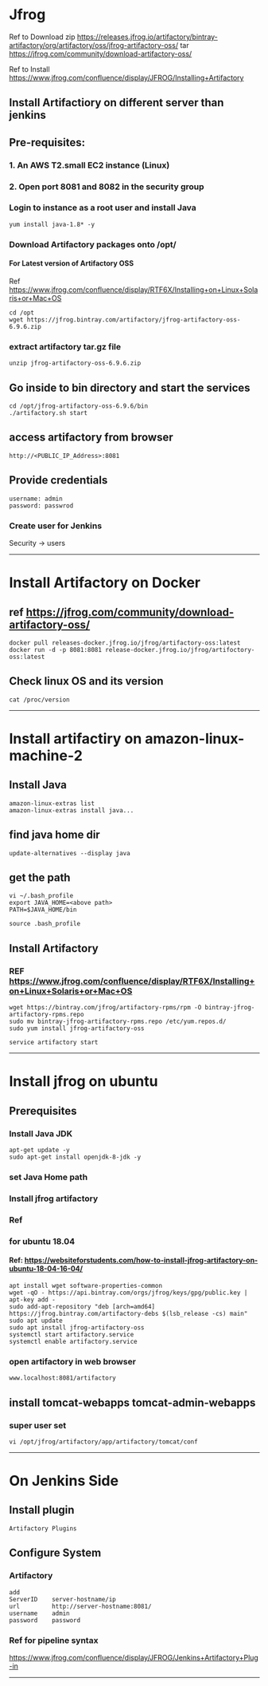 # Jfrog

Ref to Download 
zip
https://releases.jfrog.io/artifactory/bintray-artifactory/org/artifactory/oss/jfrog-artifactory-oss/
tar
https://jfrog.com/community/download-artifactory-oss/

Ref to Install
https://www.jfrog.com/confluence/display/JFROG/Installing+Artifactory

## Install Artifactiory on different server than jenkins
## Pre-requisites:
### 1. An AWS T2.small EC2 instance (Linux)
### 2. Open port 8081 and 8082 in the security group
### Login to instance as a root user and install Java
```
yum install java-1.8* -y 
```
### Download Artifactory packages onto /opt/
#### For Latest version of Artifactory OSS

Ref https://www.jfrog.com/confluence/display/RTF6X/Installing+on+Linux+Solaris+or+Mac+OS
```
cd /opt 
wget https://jfrog.bintray.com/artifactory/jfrog-artifactory-oss-6.9.6.zip
```
### extract artifactory tar.gz file
```
unzip jfrog-artifactory-oss-6.9.6.zip
```
## Go inside to bin directory and start the services
```
cd /opt/jfrog-artifactory-oss-6.9.6/bin
./artifactory.sh start
```
## access artifactory from browser
```
http://<PUBLIC_IP_Address>:8081 
```
## Provide credentials
```
username: admin
password: passwrod 
```
### Create user for Jenkins
Security -> users
************************************************************
# Install Artifactory on Docker
## ref https://jfrog.com/community/download-artifactory-oss/
```
docker pull releases-docker.jfrog.io/jfrog/artifactory-oss:latest
docker run -d -p 8081:8081 release-docker.jfrog.io/jfrog/artifoctory-oss:latest
```
## Check linux OS and its version
```
cat /proc/version
```
************************************************************
# Install artifactiry on amazon-linux-machine-2
## Install Java
```
amazon-linux-extras list
amazon-linux-extras install java...
```
## find java home dir
```
update-alternatives --display java
```
## get the path
```
vi ~/.bash_profile
export JAVA_HOME=<above path>
PATH=$JAVA_HOME/bin
```
```
source .bash_profile
```
## Install Artifactory
### REF https://www.jfrog.com/confluence/display/RTF6X/Installing+on+Linux+Solaris+or+Mac+OS
```
wget https://bintray.com/jfrog/artifactory-rpms/rpm -O bintray-jfrog-artifactory-rpms.repo
sudo mv bintray-jfrog-artifactory-rpms.repo /etc/yum.repos.d/
sudo yum install jfrog-artifactory-oss

service artifactory start
```
************************************************************
# Install jfrog on ubuntu
## Prerequisites
### Install Java JDK
```
apt-get update -y
sudo apt-get install openjdk-8-jdk -y
```
### set Java Home path
### Install jfrog artifactory
### Ref 
### for ubuntu 18.04
#### Ref: https://websiteforstudents.com/how-to-install-jfrog-artifactory-on-ubuntu-18-04-16-04/
```
apt install wget software-properties-common
wget -qO - https://api.bintray.com/orgs/jfrog/keys/gpg/public.key | apt-key add -
sudo add-apt-repository "deb [arch=amd64] https://jfrog.bintray.com/artifactory-debs $(lsb_release -cs) main"
sudo apt update
sudo apt install jfrog-artifactory-oss
systemctl start artifactory.service
systemctl enable artifactory.service
```
### open artifactory in web browser
```
www.localhost:8081/artifactory
```
## install tomcat-webapps tomcat-admin-webapps
### super user set
```
vi /opt/jfrog/artifactory/app/artifactory/tomcat/conf
```
***********************************************
# On Jenkins Side
## Install plugin
```
Artifactory Plugins
```
## Configure System
### Artifactory
```
add
ServerID    server-hostname/ip
url         http://server-hostname:8081/
username    admin
password    password
```

### Ref for pipeline syntax
https://www.jfrog.com/confluence/display/JFROG/Jenkins+Artifactory+Plug-in 
***********************************************